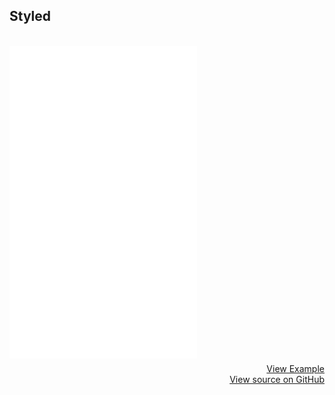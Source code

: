 ## Styled
<br>
<iframe style="margin-bottom: 8px;height:500px;" border="0" frameborder="0" height="500" scrolling="no" src="/framepay-docs/examples/example3.html"></iframe>
<a target="_blank" href="example3.html" style="display: block; text-align: right;">View Example</a>
<a href="https://github.com/Rebilly/framepay-docs/blob/master/docs/.vuepress/public/examples/example3.html" style="margin-bottom: 60px; display: block; text-align: right;">View source on GitHub</a>
